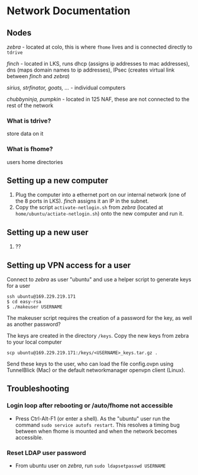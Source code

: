# Network Documentation

## Nodes

*zebra* - located at colo, this is where `fhome` lives and is connected directly to `tdrive`

*finch* - located in LKS, runs dhcp (assigns ip addresses to mac addresses), dns (maps domain names to ip addresses), IPsec (creates virtual link between *finch* and *zebra*)

*sirius, strfinator, goats, ...* - individual computers

*chubbyninja, pumpkin* - located in 125 NAF, these are not connected to the rest of the network

### What is tdrive?

store data on it

### What is fhome?

users home directories

## Setting up a new computer

1. Plug the computer into a ethernet port on our internal network (one of the 8 ports in LKS). *finch* assigns it an IP in the subnet.
2. Copy the script `activate-netlogin.sh` from *zebra* (located at `home/ubuntu/actiate-netlogin.sh`) onto the new computer and run it.

## Setting up a new user

1. ??

## Setting up VPN access for a user

Connect to *zebra* as user "ubuntu" and use a helper script to generate keys for a user 

```
ssh ubuntu@169.229.219.171
$ cd easy-rsa
$ ./makeuser USERNAME
```

The makeuser script requires the creation of a password for the key, as well as another password?

The keys are created in the directory `/keys`. Copy the new keys from zebra to your local computer

```scp ubuntu@169.229.219.171:/keys/<USERNAME>_keys.tar.gz .```

Send these keys to the user, who can load the file config.ovpn using TunnelBlick (Mac) or the default networkmanager openvpn client (Linux).

## Troubleshooting

### Login loop after rebooting or /auto/fhome not accessible

* Press Ctrl-Alt-F1 (or enter a shell). As the "ubuntu" user run the command `sudo service autofs restart`. This resolves a timing bug between when fhome is mounted and when the network becomes accessible.

### Reset LDAP user password

* From ubuntu user on *zebra*, run `sudo ldapsetpasswd USERNAME`
